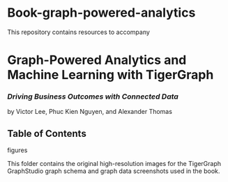 # Book-graph-powered-analytics

This repository contains resources to accompany

# Graph-Powered Analytics and Machine Learning with TigerGraph

### _Driving Business Outcomes with Connected Data_

by Victor Lee, Phuc Kien Nguyen, and Alexander Thomas


## Table of Contents

figures

  This folder contains the original high-resolution images for the TigerGraph GraphStudio graph schema and graph data screenshots used in the book.
